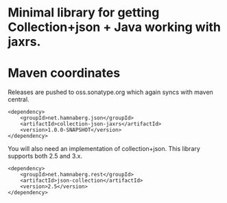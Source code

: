 # Minimal library for getting Collection+json + Java working with jaxrs.

# Maven coordinates

Releases are pushed to oss.sonatype.org which again syncs with maven central.


    <dependency>
        <groupId>net.hamnaberg.json</groupId>
        <artifactId>collection-json-jaxrs</artifactId>
        <version>1.0.0-SNAPSHOT</version>
    </dependency>

You will also need an implementation of collection+json.
This library supports both 2.5 and 3.x.

    <dependency>
        <groupId>net.hamnaberg.rest</groupId>
        <artifactId>json-collection</artifactId>
        <version>2.5</version>
    </dependency>